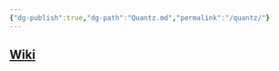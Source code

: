 ```yaml
---
{"dg-publish":true,"dg-path":"Quantz.md","permalink":"/quantz/"}
---
```


## [Wiki](https://www.wikiwand.com/en/Johann_Joachim_Quantz)